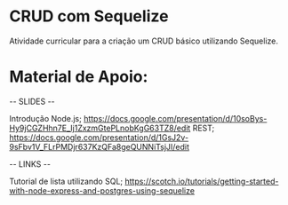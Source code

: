 # CRUD com Sequelize
Atividade curricular para a criação um CRUD básico utilizando Sequelize.

# Material de Apoio:
-- SLIDES --

Introdução Node.js;
https://docs.google.com/presentation/d/10soBys-Hy9jCGZHhn7E_Ij1ZxzmGtePLnobKgG63TZ8/edit
REST;
https://docs.google.com/presentation/d/1GsJ2v-9sFbv1V_FLrPMDjr637KzQFa8geQUNNiTsjJI/edit

-- LINKS --

Tutorial de lista utilizando SQL;
https://scotch.io/tutorials/getting-started-with-node-express-and-postgres-using-sequelize
